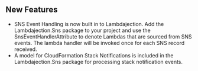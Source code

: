 ## New Features

- SNS Event Handling is now built in to Lambdajection.  Add the Lambdajection.Sns package to your project and use the SnsEventHandlerAttribute to denote Lambdas that are sourced from SNS events.  The lambda handler will be invoked once for each SNS record received.
- A model for CloudFormation Stack Notifications is included in the Lambdajection.Sns package for processing stack notification events.